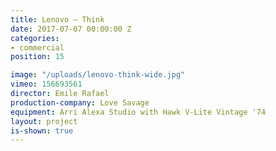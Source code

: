 ```yaml
---
title: Lenovo — Think
date: 2017-07-07 00:00:00 Z
categories:
- commercial
position: 15

image: "/uploads/lenovo-think-wide.jpg"
vimeo: 156693561
director: Emile Rafael
production-company: Love Savage
equipment: Arri Alexa Studio with Hawk V-Lite Vintage '74
layout: project
is-shown: true
---
```


